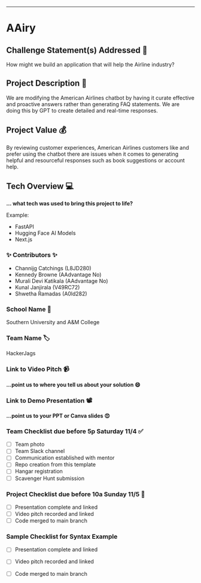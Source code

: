 ___________
# AAiry

## Challenge Statement(s) Addressed 🎯
How might we build an application that will help the Airline industry? 



## Project Description 🤯
We are modifying the American Airlines chatbot by having it curate effective and proactive answers rather than generating FAQ statements. We are doing this by GPT to create detailed and real-time responses. 

## Project Value 💰
By reviewing customer experiences, American Airlines customers like and prefer using the chatbot there are issues when it comes to generating helpful and resourceful responses such as book suggestions or account help. 

## Tech Overview 💻
**... what tech was used to bring this project to life?**

Example:
* FastAPI
* Hugging Face AI Models
* Next.js


### ✨ Contributors ✨
* Channijg Catchings  (L8JD280)
* Kennedy Browne (AAdvantage No)
* Murali Devi Katikala (AAdvantage No)
* Kunal Janjirala (V49RC72)
* Shwetha Ramadas (A0ld282)

### School Name 🏫
Southern University and A&M College 

### Team Name 🏷
HackerJags

### Link to Video Pitch 📹
**...point us to where you tell us about your solution 😄**

### Link to Demo Presentation 📽
**...point us to your PPT or Canva slides 😍**

### Team Checklist due before 5p Saturday 11/4 ✅
- [ ] Team photo
- [ ] Team Slack channel
- [ ] Communication established with mentor
- [ ] Repo creation from this template
- [ ] Hangar registration
- [ ] Scavenger Hunt submission

### Project Checklist due before 10a Sunday 11/5 🏁
- [ ] Presentation complete and linked
- [ ] Video pitch recorded and linked
- [ ] Code merged to main branch

### Sample Checklist for Syntax Example 
- [ ] Presentation complete and linked
- [ ] Video pitch recorded and linked
- [ ] Code merged to main branch

